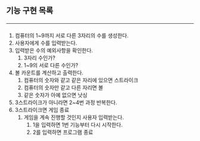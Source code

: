 ## 기능 구현 목록<hr>
1. 컴퓨터의 1~9까지 서로 다른 3자리의 수를 생성한다.
2. 사용자에게 수를 입력받는다.
3. 입력받은 수의 예외사항을 확인한다.
   1. 3자리 수인가?
   2. 1~9의 서로 다른 수인가?
4. 볼 카운트를 계산하고 출력한다.
   1. 컴퓨터의 숫자와 같고 같은 자리에 있으면 스트라이크
   2. 컴퓨터의 숫자만 같고 다른 자리면 볼
   3. 같은 숫자가 아예 없으면 낫싱
5. 3스트라이크가 아니라면 2~4번 과정 반복한다.
6. 3스트라이크면 게임 종료
   1. 게임을 계속 진행할 것인지 사용자 입력받는다.
      1. 1을 입력하면 1번 기능부터 다시 시작한다.
      2. 2를 입력하면 프로그램 종료